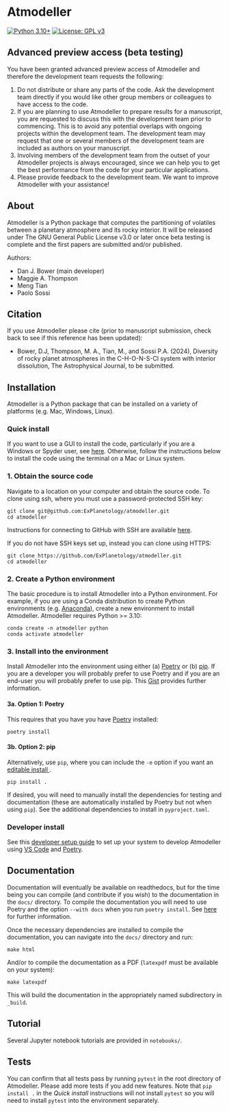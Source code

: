 # Atmodeller

[![Python 3.10+](https://img.shields.io/badge/python-3.10+-blue.svg)](https://www.python.org/downloads/release/python-3100/)
[![License: GPL v3](https://img.shields.io/badge/License-GPLv3-blue.svg)](https://www.gnu.org/licenses/gpl-3.0)

## Advanced preview access (beta testing)

You have been granted advanced preview access of Atmodeller and therefore the development team requests the following:

1. Do not distribute or share any parts of the code. Ask the development team directly if you would like other group members or colleagues to have access to the code.
2. If you are planning to use Atmodeller to prepare results for a manuscript, you are requested to discuss this with the development team prior to commencing. This is to avoid any potential overlaps with ongoing projects within the development team. The development team may request that one or several members of the development team are included as authors on your manuscript.
3. Involving members of the development team from the outset of your Atmodeller projects is always encouraged, since we can help you to get the best performance from the code for your particular applications.
4. Please provide feedback to the development team. We want to improve Atmodeller with your assistance!

## About
Atmodeller is a Python package that computes the partitioning of volatiles between a planetary atmosphere and its rocky interior. It will be released under The GNU General Public License v3.0 or later once beta testing is complete and the first papers are submitted and/or published.

Authors:

- Dan J. Bower (main developer)
- Maggie A. Thompson
- Meng Tian
- Paolo Sossi

## Citation

If you use Atmodeller please cite (prior to manuscript submission, check back to see if this reference has been updated):

- Bower, D.J, Thompson, M. A., Tian, M., and Sossi P.A. (2024), Diversity of rocky planet atmospheres in the C-H-O-N-S-Cl system with interior dissolution, The Astrophysical Journal, to be submitted.

## Installation

Atmodeller is a Python package that can be installed on a variety of platforms (e.g. Mac, Windows, Linux).

### Quick install

If you want to use a GUI to install the code, particularly if you are a Windows or Spyder user, see [here](https://gist.github.com/djbower/c82b4a70a3c3c74ad26dc572edefdd34). Otherwise, follow the instructions below to install the code using the terminal on a Mac or Linux system.

### 1. Obtain the source code

Navigate to a location on your computer and obtain the source code. To clone using ssh, where you must use a password-protected SSH key:

    git clone git@github.com:ExPlanetology/atmodeller.git
    cd atmodeller

Instructions for connecting to GitHub with SSH are available [here](https://docs.github.com/en/authentication/connecting-to-github-with-ssh).

If you do not have SSH keys set up, instead you can clone using HTTPS:

    git clone https://github.com/ExPlanetology/atmodeller.git
    cd atmodeller

### 2. Create a Python environment

The basic procedure is to install Atmodeller into a Python environment. For example, if you are using a Conda distribution to create Python environments (e.g. [Anaconda](https://www.anaconda.com/download)), create a new environment to install Atmodeller. Atmodeller requires Python >= 3.10:

    conda create -n atmodeller python
    conda activate atmodeller

### 3. Install into the environment

Install Atmodeller into the environment using either (a) [Poetry](https://python-poetry.org) or (b) [pip](https://pip.pypa.io/en/stable/getting-started/). If you are a developer you will probably prefer to use Poetry and if you are an end-user you will probably prefer to use pip. This [Gist](https://gist.github.com/djbower/e9538e7eb5ed3deaf3c4de9dea41ebcd) provides further information.

#### 3a. Option 1: Poetry

This requires that you have you have [Poetry](https://python-poetry.org) installed:

    poetry install

#### 3b. Option 2: pip

Alternatively, use `pip`, where you can include the `-e` option if you want an [editable install ](https://setuptools.pypa.io/en/latest/userguide/development_mode.html).

    pip install .

If desired, you will need to manually install the dependencies for testing and documentation (these are automatically installed by Poetry but not when using `pip`). See the additional dependencies to install in `pyproject.toml`.

### Developer install

See this [developer setup guide](https://gist.github.com/djbower/c66474000029730ac9f8b73b96071db3) to set up your system to develop Atmodeller using [VS Code](https://code.visualstudio.com) and [Poetry](https://python-poetry.org).

## Documentation

Documentation will eventually be available on readthedocs, but for the time being you can compile (and contribute if you wish) to the documentation in the `docs/` directory. To compile the documentation you will need to use Poetry and the option `--with docs` when you run `poetry install`. See [here](https://python-poetry.org/docs/managing-dependencies/) for further information.

Once the necessary dependencies are installed to compile the documentation, you can navigate into the `docs/` directory and run:

	make html
	
And/or to compile the documentation as a PDF (`latexpdf` must be available on your system):

	make latexpdf
	
	
This will build the documentation in the appropriately named subdirectory in `_build`.

## Tutorial

Several Jupyter notebook tutorials are provided in `notebooks/`.

## Tests

You can confirm that all tests pass by running `pytest` in the root directory of Atmodeller. Please add more tests if you add new features. Note that `pip install .` in the *Quick install* instructions will not install `pytest` so you will need to install `pytest` into the environment separately.
